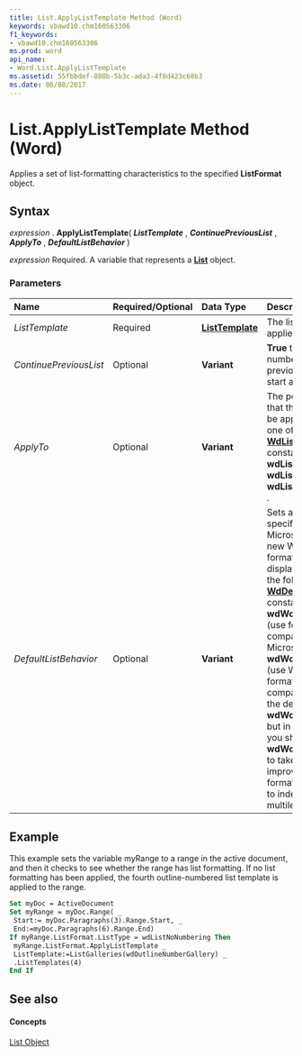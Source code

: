 ```yaml
---
title: List.ApplyListTemplate Method (Word)
keywords: vbawd10.chm160563306
f1_keywords:
- vbawd10.chm160563306
ms.prod: word
api_name:
- Word.List.ApplyListTemplate
ms.assetid: 55fbbdef-880b-5b3c-ada3-4f8d423c68b3
ms.date: 06/08/2017
---
```



# List.ApplyListTemplate Method (Word)

Applies a set of list-formatting characteristics to the specified  **ListFormat** object.


## Syntax

 _expression_ . **ApplyListTemplate**( **_ListTemplate_** , **_ContinuePreviousList_** , **_ApplyTo_** , **_DefaultListBehavior_** )

 _expression_ Required. A variable that represents a **[List](Word.List.md)** object.


### Parameters



|**Name**|**Required/Optional**|**Data Type**|**Description**|
|:-----|:-----|:-----|:-----|
| _ListTemplate_|Required| **[ListTemplate](Word.ListTemplate.md)**|The list template to be applied.|
| _ContinuePreviousList_|Optional| **Variant**| **True** to continue the numbering from the previous list; **False** to start a new list.|
| _ApplyTo_|Optional| **Variant**|The portion of the list that the list template is to be applied to. Can be one of the following  **[WdListApplyTo](Word.WdListApplyTo.md)** constants: **wdListSelection** , **wdListWholeList** , or **wdListThisPointForward** .|
| _DefaultListBehavior_|Optional| **Variant**|Sets a value that specifies whether Microsoft Word uses new Web-oriented formatting for better list display. Can be either of the following  **[WdDefaultListBehavior](Word.WdDefaultListBehavior.md)** constants: **wdWord8ListBehavior** (use formatting compatible with Microsoft Word 97) or **wdWord9ListBehavior** (use Web-oriented formatting). For compatibility reasons, the default constant is **wdWord8ListBehavior** , but in new procedures you should use **wdWord9ListBehavior** to take advantage of improved Web-oriented formatting with respect to indenting and multilevel lists.|

## Example

This example sets the variable myRange to a range in the active document, and then it checks to see whether the range has list formatting. If no list formatting has been applied, the fourth outline-numbered list template is applied to the range.


```vb
Set myDoc = ActiveDocument 
Set myRange = myDoc.Range( _ 
 Start:= myDoc.Paragraphs(3).Range.Start, _ 
 End:=myDoc.Paragraphs(6).Range.End) 
If myRange.ListFormat.ListType = wdListNoNumbering Then 
 myRange.ListFormat.ApplyListTemplate _ 
 ListTemplate:=ListGalleries(wdOutlineNumberGallery) _ 
 .ListTemplates(4) 
End If
```


## See also


#### Concepts


[List Object](Word.List.md)

